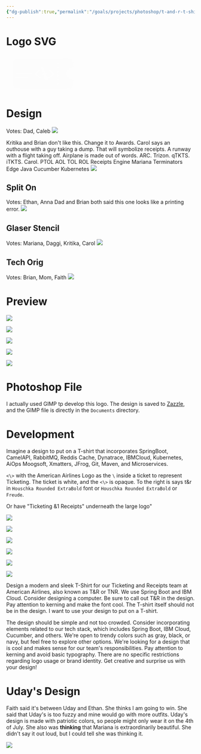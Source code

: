 ```yaml
---
{"dg-publish":true,"permalink":"/goals/projects/photoshop/t-and-r-t-shirt-design/t-and-r-t-shirt-design/","created":"Jun 16, 2023, 9:20 PM","updated":""}
---
```



# Logo SVG

<?xml version="1.0" encoding="UTF-8" standalone="no"?>
<svg
   id="svg"
   version="1.1"
   width="200"
   height="100"
   viewBox="0 0 200 100.00001"
   sodipodi:docname="image2vector (11).svg"
   inkscape:version="1.2.2 (732a01da63, 2022-12-09)"
   xmlns:inkscape="http://www.inkscape.org/namespaces/inkscape"
   xmlns:sodipodi="http://sodipodi.sourceforge.net/DTD/sodipodi-0.dtd"
   xmlns="http://www.w3.org/2000/svg"
   xmlns:svg="http://www.w3.org/2000/svg">
  <defs
     id="defs188" />
  <sodipodi:namedview
     id="namedview186"
     pagecolor="#ffffff"
     bordercolor="#000000"
     borderopacity="0.25"
     inkscape:showpageshadow="2"
     inkscape:pageopacity="0.0"
     inkscape:pagecheckerboard="0"
     inkscape:deskcolor="#d1d1d1"
     showgrid="false"
     inkscape:zoom="3.9679547"
     inkscape:cx="142.51675"
     inkscape:cy="74.723635"
     inkscape:window-width="1904"
     inkscape:window-height="1008"
     inkscape:window-x="-1341"
     inkscape:window-y="-1440"
     inkscape:window-maximized="0"
     inkscape:current-layer="svg" />
  <g
     id="svgg"
     transform="translate(-25.075891,-0.50403802)"
     style="display:inline">
    <path
       id="path0"
       d="m 177.90313,10.15122 c -0.026,0.026 -27.954,0.06 -62.062,0.076 -59.894995,0.028 -62.067995,0.043 -63.596995,0.434 -3.764,0.962 -6.749,3.646 -8.261,7.426 l -0.517,1.294 -0.059,30.265 c -0.052,27.199 -0.023,30.401 0.288,31.608 1.059,4.107 4.633,7.634 8.724,8.61 1.547,0.369 139.970995,0.312 142.071995,-0.059 6.538,-1.153 9.438,-5.612 9.528,-14.652 0.096,-9.639 -0.117,-10.14 -4.492,-10.554 -17.957,-1.699 -18.096,-27.362 -0.156,-28.921 2.43,-0.211 3.306,-0.616 4.107,-1.902 0.678,-1.089 0.762,-12.5 0.11,-14.927 -1.184,-4.407 -5.109,-7.886 -9.637,-8.542 -1.01,-0.146 -15.912,-0.291 -16.048,-0.156 m -13.924,10.832 c 1.363,1.363 0.718,4.979 -0.889,4.979 -2.016,0 -2.615,-4.462 -0.712,-5.304 0.866,-0.383 0.9,-0.376 1.601,0.325 m -44.994,10.685 c 0.412,0.172 0.748,0.268 0.748,0.213 0,-0.055 0.342,0.043 0.759,0.217 0.418,0.175 0.807,0.321 0.864,0.324 0.707,0.047 3.462,2.17 2.816,2.17 -0.097,0 -0.078,0.121 0.042,0.269 0.12,0.149 0.577,1.144 1.015,2.212 0.438,1.068 0.877,2.026 0.977,2.13 0.1,0.103 0.13,0.322 0.068,0.485 -0.063,0.164 0.009,0.298 0.16,0.298 0.152,0 0.217,0.057 0.147,0.128 -0.071,0.071 0.097,0.678 0.373,1.349 2.525,6.138 2.473,5.959 1.679,5.744 -0.326,-0.088 -0.739,-0.182 -0.917,-0.208 -0.178,-0.027 -0.597,-0.159 -0.931,-0.295 -0.334,-0.135 -0.722,-0.251 -0.863,-0.257 -0.141,-0.006 -1.158,-0.376 -2.261,-0.822 -2.525,-1.021 -2.303,-0.616 -4.046,-7.365 -0.199,-0.772 -0.467,-1.688 -0.596,-2.037 -0.129,-0.349 -0.253,-0.785 -0.275,-0.971 -0.054,-0.46 -0.709,-3.142 -0.869,-3.559 -0.161,-0.42 0.148,-0.427 1.11,-0.025 m 45.193,0.119 c 0.639,0.639 0.628,3.575 -0.016,4.394 -0.998,1.269 -2.612,0.476 -2.883,-1.417 -0.362,-2.53 1.467,-4.408 2.899,-2.977 m -122.059995,0.971 c 0.002,0.475 0.046,0.643 0.098,0.375 0.052,-0.268 0.05,-0.657 -0.004,-0.863 -0.054,-0.206 -0.097,0.013 -0.094,0.488 m 0.025,6.365 c 0,1.246 0.036,1.755 0.079,1.132 0.044,-0.623 0.044,-1.642 0,-2.265 -0.043,-0.623 -0.079,-0.113 -0.079,1.133 m 74.158995,0.586 c 1.194,0.705 1.007,1.493 -0.721,3.04 -0.49,0.438 -1.14399,1.039 -1.45499,1.336 -0.311,0.296 -0.948,0.871 -1.416,1.276 -0.904,0.783 -3.763,3.353 -5.561,5.001 l -1.083,0.992 0.882,0.796 c 0.484,0.438 1.157,1.008 1.493,1.266 0.337,0.259 0.661,0.522 0.721,0.586 0.059,0.063 0.69,0.598 1.402,1.189 0.712,0.591 1.343,1.13 1.402,1.198 0.06,0.068 0.474,0.399 0.922,0.735 0.447,0.336 1.224,0.989 1.726,1.45 0.50199,0.462 1.22199,1.054 1.60099,1.315 1.377,0.952 1.032,2.597 -0.581,2.767 -1.12399,0.119 -1.04999,0.169 -6.68799,-4.544 -0.534,-0.446 -1.602,-1.332 -2.373,-1.968 -1.519,-1.253 -2.058,-1.708 -3.1,-2.617 -0.372,-0.324 -0.742,-0.591 -0.823,-0.593 -0.351,-0.008 -1.062,-1.321 -0.933,-1.725 0.125,-0.395 2.844,-3.238 2.974,-3.109 0.032,0.032 0.929,-0.761 1.994,-1.762 1.066,-1.001 2.002,-1.82 2.081,-1.821 0.079,0 0.176,-0.074 0.216,-0.163 0.068,-0.154 3.053,-2.857 4.772,-4.32 0.91799,-0.782 1.62199,-0.872 2.54799,-0.325 m 24.718,0.122 c 0.257,0.145 0.84,0.602 1.297,1.018 0.659,0.599 3.021,2.697 4.736,4.207 0.135,0.118 1.106,1 2.158,1.96 1.053,0.959 2.412,2.173 3.022,2.697 1.218,1.046 1.668,1.766 1.478,2.363 -0.108,0.34 -6.62,5.958 -10.353,8.932 -0.712,0.567 -1.463,1.224 -1.669,1.459 -1.269,1.451 -4.254,-0.202 -3.017,-1.669 0.427,-0.507 6.649,-5.789 9.146,-7.765 1.517,-1.2 1.593,-1.463 0.662,-2.272 -0.444,-0.385 -1.632,-1.447 -2.641,-2.36 -1.009,-0.913 -2.853,-2.565 -4.099,-3.672 -1.246,-1.107 -2.298,-2.093 -2.338,-2.191 -0.039,-0.099 -0.197,-0.179 -0.351,-0.179 -0.452,0 -0.843,-1.175 -0.564,-1.696 0.533,-0.994 1.611,-1.349 2.533,-0.832 m 23.06,2.842 c 0.52,0.52 0.669,1.377 0.593,3.422 -0.095,2.569 -3.094,1.806 -3.261,-0.83 -0.172,-2.697 1.215,-4.045 2.668,-2.592 m -121.966995,1.843 c 0,0.416 0.045,0.586 0.099,0.378 0.054,-0.208 0.054,-0.548 0,-0.755 -0.054,-0.208 -0.099,-0.038 -0.099,0.377 m 0.012,2.05 c 0.002,0.593 0.044,0.81 0.093,0.482 0.05,-0.328 0.048,-0.813 -0.003,-1.078 -0.051,-0.266 -0.092,0.003 -0.09,0.596 m 85.546995,1.308 c 3.001,0.7 3.421,0.827 4.71,1.427 1.711,0.796 3.101,2.26 3.101,3.265 0,0.045 -0.537,-0.1 -1.194,-0.321 -1.431,-0.483 -3.124,-0.742 -3.114,-0.476 0.004,0.105 0.195,0.579 0.425,1.054 0.229,0.474 0.42,0.987 0.424,1.14 0.004,0.152 0.16,0.511 0.348,0.798 0.188,0.286 0.367,0.647 0.399,0.801 0.072,0.351 0.164,0.593 1.339,3.517 0.524,1.306 1.138,2.762 1.365,3.237 0.227,0.474 0.766,1.736 1.198,2.804 0.433,1.068 0.876,2.034 0.985,2.147 0.109,0.113 0.198,0.381 0.198,0.596 0,0.216 0.118,0.58 0.262,0.81 0.352,0.564 0.097,0.761 -0.632,0.489 -0.527,-0.197 -3.658,-1.189 -3.945,-1.251 -0.059,-0.013 -0.253,-0.08 -0.431,-0.149 -0.178,-0.069 -1.176,-0.388 -2.216,-0.709 -3.155,-0.973 -4.363,-2.14 -5.125,-4.953 -0.257,-0.949 -0.609,-2.212 -0.781,-2.805 -0.173,-0.593 -0.404,-1.498 -0.515,-2.01 -0.111,-0.512 -0.258,-1.024 -0.328,-1.136 -0.07,-0.113 -0.173,-0.47 -0.23,-0.795 -0.056,-0.324 -0.187,-0.881 -0.291,-1.237 -0.728,-2.493 -0.87,-3.206 -0.87,-4.363 0,-2.098 1.508,-2.675 4.918,-1.88 m -33.839995,0.196 c 0.84,0.435 1.172,1.442 0.783,2.374 -0.501,1.198 -1.077,1.277 -8.259,1.128 -3.897,-0.08 -6.357,-0.051 -6.435,0.075 -0.07,0.113 -0.224,0.205 -0.343,0.205 -0.118,0 -0.158,-0.093 -0.088,-0.206 0.079,-0.129 -5.272,-0.204 -14.44,-0.202 -15.787,0.003 -15.471,0.026 -16.046,-1.174 -0.243,-0.507 -0.244,-0.722 -0.005,-1.293 0.158,-0.377 0.27,-0.738 0.25,-0.804 -0.021,-0.065 0.317,-0.142 0.749,-0.171 0.433,-0.03 0.807,-0.073 0.831,-0.097 0.266,-0.266 42.484,-0.103 43.003,0.165 m 70.355995,5.411 c 0.527,0.561 0.716,2.929 0.33,4.143 -0.344,1.086 -2.523,1.071 -2.791,-0.019 -0.87,-3.549 0.633,-6.07 2.461,-4.124 m -81.138995,5.327 c 1.284,0.669 1.336,2.373 0.09,2.94 -0.383,0.175 -5.177,0.244 -16.824,0.244 h -16.289 l -0.529,-0.53 c -0.893,-0.892 -0.389,-2.573 0.823,-2.746 1.726,-0.245 32.247,-0.16 32.729,0.092 m 81.328995,5.694 c 1.642,2.087 -0.473,6.173 -2.261,4.368 -0.783,-0.791 -0.87,-3.922 -0.126,-4.525 0.753,-0.609 1.84,-0.538 2.387,0.157 m -0.512,10.435 c 0.954,0 1.348,3.547 0.512,4.61 -0.478,0.607 -1.389,0.755 -2.149,0.349 -0.757,-0.406 -0.959,-2.051 -0.519,-4.24 0.096,-0.481 1.05,-0.973 1.568,-0.81 0.158,0.05 0.423,0.091 0.588,0.091"
       stroke="none"
       fill="#fcfcfc"
       fill-rule="evenodd"
       style="display:inline" />
  </g>
</svg>


# Design

Votes: Dad, Caleb
![](https://i.imgur.com/N1B2kqQ.png)

Kritika and Brian don't like this. Change it to Awards. Carol says an outhouse with a guy taking a dump. That will symbolize receipts. A runway with a flight taking off. Airplane is made out of words. ARC. Trizon. qTKTS. iTKTS. Carol. PTOL AOL TOL ROL Receipts Engine Mariana Terminators Edge Java Cucumber Kubernetes
![](https://i.imgur.com/QkIYaHw.png)

## Split On
Votes: Ethan, Anna
Dad and Brian both said this one looks like a printing error.
![](https://i.imgur.com/PRLKe4B.png)

## Glaser Stencil
Votes: Mariana, Daggi, Kritika, Carol
![](https://i.imgur.com/8SjbwiF.png)


## Tech Orig
Votes: Brian, Mom, Faith
![](https://i.imgur.com/8XefXcd.png)


# Preview

![](https://i.imgur.com/AK58TM6.jpg)


![](https://i.imgur.com/rDjNtEn.jpg)


![](https://i.imgur.com/vavVCrH.jpg)

![](https://i.imgur.com/s7YJSX2.jpg)

![](https://i.imgur.com/3w4FdEr.jpg)

# Photoshop File

I actually used GIMP tp develop this logo. The design is saved to [Zazzle](https://www.zazzle.com/java_junkie_and_caffeine_structure_for_coffee_t_shirt-256924234336728910?dz=cb965a96-86c3-474a-a664-eae5aa15ffea), and the GIMP file is directly in the `Documents` directory.

# Development

Imagine a design to put on a T-shirt that incorporates SpringBoot, CamelAPI, RabbitMQ, Reddis Cache, Dynatrace, IBMCloud, Kubernetes, AiOps Moogsoft, Xmatters, JFrog, Git, Maven, and Microservices. 

`<\>` with the American Airlines Logo as the `\` inside a ticket to represent Ticketing. The ticket is white, and the `<\>` is opaque. To the right is says t&r in `Houschka Rounded ExtraBold` font or `Houschka Rounded ExtraBold` or `Freude`.

Or have "Ticketing &1 Receipts" underneath the large logo"

![](https://static.dezeen.com/uploads/2013/01/dezeen_American-Airlines-logo-and-livery_4a.jpg)

![](https://www.creativefabrica.com/wp-content/uploads/2020/04/12/Ticket-Logo-Graphics-3851465-1.jpg)

![](https://cdn2.iconfinder.com/data/icons/travel-black/100/Artboard_3-512.png)

![](https://i.imgur.com/fkXABhr.png)


![](https://rlv.zcache.com/funny_tech_t_shirt_coder_hacker_penetration_tester-r5366c0dc7a8c437788b0dd9ac562947e_k2gm8_644.webp)

![](https://rlv.zcache.com/no_comment_java_multi_line_coding_comment_t_shirt-r0b35b6c0ba1b40c0807ea014a4205ab5_k2gm8_644.webp)

Design a modern and sleek T-Shirt for our Ticketing and Receipts team at American Airlines, also known as T&R or TNR. We use Spring Boot and IBM Cloud. Consider designing a computer. Be sure to call out T&R in the design. Pay attention to kerning and make the font cool. The T-shirt itself should not be in the design. I want to use your design to put on a T-shirt.


The design should be simple and not too crowded. Consider incorporating elements related to our tech stack, which includes Spring Boot, IBM Cloud, Cucumber, and others. We're open to trendy colors such as gray, black, or navy, but feel free to explore other options. We're looking for a design that is cool and makes sense for our team's responsibilities. Pay attention to kerning and avoid basic typography. There are no specific restrictions regarding logo usage or brand identity. Get creative and surprise us with your design!

# Uday's Design

Faith said it's between Uday and Ethan. She thinks I am going to win. She said that Uday's is too fuzzy and mine would go with more outfits. Uday's design is made with patriotic colors, so people might only wear it on the 4th of July. She also was **thinking** that Mariana is extraordinarily beautiful. She didn't say it out loud, but I could tell she was thinking it.

![](https://i.imgur.com/4eHwkF4.png)

